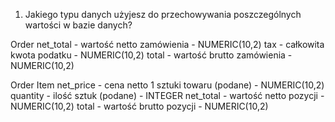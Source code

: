 1. Jakiego typu danych użyjesz do przechowywania poszczególnych wartości
   w bazie danych?

Order
net_total - wartość netto zamówienia - NUMERIC(10,2)
tax - całkowita kwota podatku - NUMERIC(10,2)
total - wartość brutto zamówienia - NUMERIC(10,2)

Order Item
net_price - cena netto 1 sztuki towaru (podane) - NUMERIC(10,2)
quantity - ilość sztuk (podane) - INTEGER
net_total - wartość netto pozycji - NUMERIC(10,2)
total - wartość brutto pozycji - NUMERIC(10,2)
